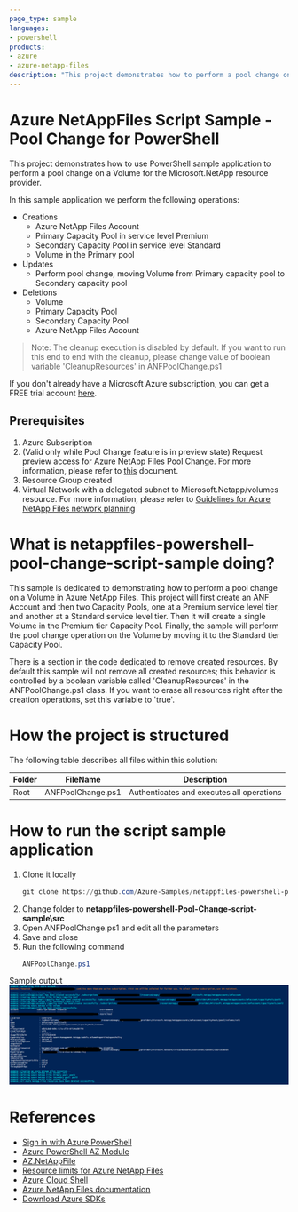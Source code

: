 ```yaml
---
page_type: sample
languages:
- powershell
products:
- azure
- azure-netapp-files
description: "This project demonstrates how to perform a pool change on a Volume for Microsoft.NetApp resource provider using PowerShell SDK."
---
```


# Azure NetAppFiles Script Sample - Pool Change for PowerShell 

This project demonstrates how to use PowerShell sample application to perform a pool change on a Volume for the Microsoft.NetApp
resource provider. 

In this sample application we perform the following operations:

* Creations
    * Azure NetApp Files Account
    * Primary Capacity Pool in service level Premium
    * Secondary Capacity Pool in service level Standard
    * Volume in the Primary pool
* Updates
    * Perform pool change, moving Volume from Primary capacity pool to Secondary capacity pool 
* Deletions
    * Volume
    * Primary Capacity Pool
    * Secondary Capacity Pool
    * Azure NetApp Files Account 

>Note: The cleanup execution is disabled by default. If you want to run this end to end with the cleanup, please
>change value of boolean variable 'CleanupResources' in ANFPoolChange.ps1

If you don't already have a Microsoft Azure subscription, you can get a FREE trial account [here](http://go.microsoft.com/fwlink/?LinkId=330212).

## Prerequisites

1. Azure Subscription
1. (Valid only while Pool Change feature is in preview state) Request preview access for Azure NetApp Files Pool Change. For more information, please refer to [this](https://docs.microsoft.com/en-us/azure/azure-netapp-files/dynamic-change-volume-service-level#register-the-feature) document.
1. Resource Group created
1. Virtual Network with a delegated subnet to Microsoft.Netapp/volumes resource. For more information, please refer to [Guidelines for Azure NetApp Files network planning](https://docs.microsoft.com/en-us/azure/azure-netapp-files/azure-netapp-files-network-topologies)

# What is netappfiles-powershell-pool-change-script-sample doing? 

This sample is dedicated to demonstrating how to perform a pool change on a Volume in Azure NetApp Files.
This project will first create an ANF Account and then two Capacity Pools, one at a Premium service level tier, and another at a Standard service level tier.
Then it will create a single Volume in the Premium tier Capacity Pool.
Finally, the sample will perform the pool change operation on the Volume by moving it to the Standard tier Capacity Pool.

There is a section in the code dedicated to remove created resources. By default this sample will not remove all created resources;
this behavior is controlled by a boolean variable called 'CleanupResources' in the ANFPoolChange.ps1 class. If you want to erase all resources right after the
creation operations, set this variable to 'true'.

# How the project is structured

The following table describes all files within this solution:

| Folder      | FileName                | Description                                                                                                                         |
|-------------|-------------------------|-------------------------------------------------------------------------------------------------------------------------------------|
| Root        | ANFPoolChange.ps1       | Authenticates and executes all operations                                                                                           |

# How to run the script sample application

1. Clone it locally
    ```powershell
    git clone https://github.com/Azure-Samples/netappfiles-powershell-pool-change-script-sample.git
    ```
1. Change folder to **netappfiles-powershell-Pool-Change-script-sample\src**
1. Open ANFPoolChange.ps1 and edit all the parameters
1. Save and close
1. Run the following command
	``` powershell
	ANFPoolChange.ps1
	```
Sample output
![e2e execution](./media/e2e-execution.PNG)

# References

* [Sign in with Azure PowerShell](https://docs.microsoft.com/en-us/powershell/azure/authenticate-azureps?view=azps-4.8.0)
* [Azure PowerShell AZ Module](https://docs.microsoft.com/en-us/powershell/azure/new-azureps-module-az?view=azps-4.8.0)
* [AZ.NetAppFile](https://docs.microsoft.com/en-us/powershell/module/az.netappfiles/?view=azps-4.8.0#netapp-files)
* [Resource limits for Azure NetApp Files](https://docs.microsoft.com/en-us/azure/azure-netapp-files/azure-netapp-files-resource-limits)
* [Azure Cloud Shell](https://docs.microsoft.com/en-us/azure/cloud-shell/quickstart)
* [Azure NetApp Files documentation](https://docs.microsoft.com/en-us/azure/azure-netapp-files/)
* [Download Azure SDKs](https://azure.microsoft.com/downloads/)
 
